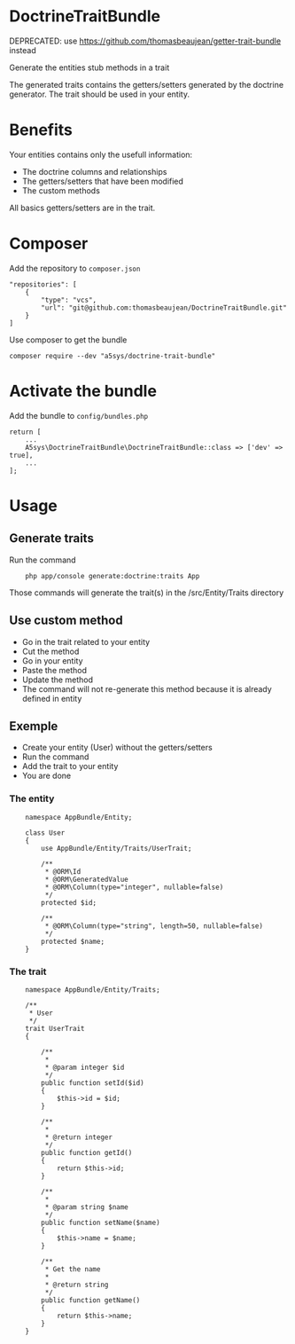 # DoctrineTraitBundle

DEPRECATED: use https://github.com/thomasbeaujean/getter-trait-bundle instead

Generate the entities stub methods in a trait

The generated traits contains the getters/setters generated by the doctrine generator.
The trait should be used in your entity.

# Benefits

Your entities contains only the usefull information:

* The doctrine columns and relationships
* The getters/setters that have been modified
* The custom methods

All basics getters/setters are in the trait.

# Composer

Add the repository to `composer.json`

    "repositories": [
        {
            "type": "vcs",
            "url": "git@github.com:thomasbeaujean/DoctrineTraitBundle.git"
        }
    ]

Use composer to get the bundle

    composer require --dev "a5sys/doctrine-trait-bundle"

# Activate the bundle

Add the bundle to `config/bundles.php`

    return [
        ...
        A5sys\DoctrineTraitBundle\DoctrineTraitBundle::class => ['dev' => true],
        ...
    ];

# Usage

## Generate traits

Run the command

        php app/console generate:doctrine:traits App


Those commands will generate the trait(s) in the /src/Entity/Traits directory

## Use custom method

* Go in the trait related to your entity
* Cut the method
* Go in your entity
* Paste the method
* Update the method
* The command will not re-generate this method because it is already defined in entity

## Exemple

* Create your entity (User) without the getters/setters
* Run the command
* Add the trait to your entity
* You are done

### The entity

        namespace AppBundle/Entity;

        class User
        {
            use AppBundle/Entity/Traits/UserTrait;

            /**
             * @ORM\Id
             * @ORM\GeneratedValue
             * @ORM\Column(type="integer", nullable=false)
             */
            protected $id;

            /**
             * @ORM\Column(type="string", length=50, nullable=false)
             */
            protected $name;
        }

### The trait

        namespace AppBundle/Entity/Traits;

        /**
         * User
         */
        trait UserTrait
        {

            /**
             *
             * @param integer $id
             */
            public function setId($id)
            {
                $this->id = $id;
            }

            /**
             *
             * @return integer
             */
            public function getId()
            {
                return $this->id;
            }

            /**
             *
             * @param string $name
             */
            public function setName($name)
            {
                $this->name = $name;
            }

            /**
             * Get the name
             *
             * @return string
             */
            public function getName()
            {
                return $this->name;
            }
        }

